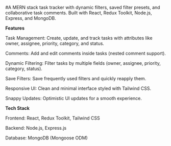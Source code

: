 #A MERN stack task tracker with dynamic filters, saved filter presets, and collaborative task comments. Built with React, Redux Toolkit, Node.js, Express, and MongoDB.

**Features**

Task Management: Create, update, and track tasks with attributes like owner, assignee, priority, category, and status.

Comments: Add and edit comments inside tasks (nested comment support).

Dynamic Filtering: Filter tasks by multiple fields (owner, assignee, priority, category, status).

Save Filters: Save frequently used filters and quickly reapply them.

Responsive UI: Clean and minimal interface styled with Tailwind CSS.

Snappy Updates: Optimistic UI updates for a smooth experience.

**Tech Stack**

Frontend: React, Redux Toolkit, Tailwind CSS

Backend: Node.js, Express.js

Database: MongoDB (Mongoose ODM)